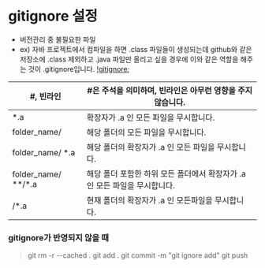 # gitignore 설정
- 버전관리 중 불필요한 파일
- ex) 자바 프로젝트에서 컴파일을 하면 .class 파일들이 생성되는데 github와 같은 저장소에 .class 제외하고 .java 파일만 올리고 싶을 경우에 이와 같은 역할을 해주는 것이 .gitignore입니다.
[!gitignore](img/gitignore16.png);


| #, 빈라인           | #은 주석을 의미하며, 빈라인은 아무런 영향을 주지 않습니다.                 |
|---------------------|----------------------------------------------------------------------------|
| *.a                 | 확장자가 .a 인 모든 파일을 무시합니다.                                     |
| folder_name/        | 해당 폴더의 모든 파일을 무시합니다.                                        |
| folder_name/ *.a    | 해당 폴더의 확장자가 .a 인 모든 파일을 무시합니다.                         |
| folder_name/ **/*.a | 해당 폴더 포함한 하위 모든 폴더에서 확장자가 .a 인 모든 파일을 무시합니다. |
| /*.a                | 현재 폴더의 확장자가 .a 인 모든파일을 무시합니다.                          |


### gitignore가 반영되지 않을 때
> git rm -r --cached .
> git add .
> git commit -m "git ignore add"
> git push